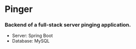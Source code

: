 # Pinger
### Backend of a full-stack server pinging application. 
* Server: Spring Boot
* Database: MySQL
